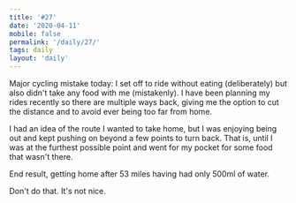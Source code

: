```yaml
---
title: '#27'
date: '2020-04-11'
mobile: false
permalink: '/daily/27/'
tags: daily
layout: 'daily'
---
```


Major cycling mistake today: I set off to ride without eating (deliberately) but also didn't take any food with me (mistakenly). I have been planning my rides recently so there are multiple ways back, giving me the option to cut the distance and to avoid ever being too far from home.

I had an idea of the route I wanted to take home, but I was enjoying being out and kept pushing on beyond a few points to turn back. That is, until I was at the furthest possible point and went for my pocket for some food that wasn't there.

End result, getting home after 53 miles having had only 500ml of water.

Don't do that. It's not nice.
